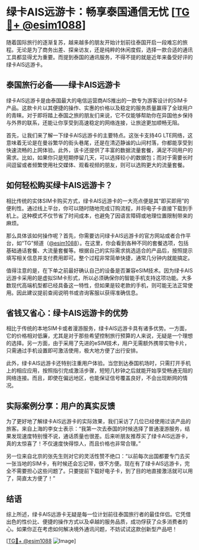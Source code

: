 # 绿卡AIS远游卡：畅享泰国通信无忧 [[TG💪+ @esim1088](https://t.me/s/esim1088)]

随着国际旅行的逐渐复苏，越来越多的朋友开始计划前往泰国开启一段难忘的旅程。无论是为了商务出差、探亲访友，还是纯粹的休闲度假，选择一款合适的通讯工具都显得尤为重要。而提到泰国的通讯服务，不得不提的就是近年来备受好评的绿卡AIS远游卡。

## 泰国旅行必备——绿卡AIS远游卡

绿卡AIS远游卡是由泰国最大的电信运营商AIS推出的一款专为游客设计的SIM卡产品。这款卡片以其便捷的操作、实惠的价格以及稳定的服务质量赢得了全球用户的青睐。对于即将踏上泰国之旅的朋友们来说，它不仅能够帮助你在异国他乡保持与外界的联系，还能让你享受到高速稳定的网络连接，让旅途更加顺畅无阻。

首先，让我们来了解一下绿卡AIS远游卡的主要特点。这张卡支持4G LTE网络，这意味着无论是在曼谷繁华的街头巷尾，还是在清迈静谧的山间村落，你都能享受到快速流畅的上网体验。此外，该卡还提供了丰富的数据流量套餐，满足不同用户的需求。比如，如果你只是短期停留几天，可以选择较小的数据包；而对于需要长时间逗留或者频繁使用社交媒体、观看视频的朋友，则可以选购更大的流量套餐。

## 如何轻松购买绿卡AIS远游卡？

相比传统的实体SIM卡购买方式，绿卡AIS远游卡的一大亮点便是其“即买即用”的便利性。通过线上平台，你可以随时随地完成订购流程，并将电子卡直接下载到手机上。这种模式不仅节省了时间成本，也避免了因语言障碍或地理位置限制带来的麻烦。

那么具体该如何操作呢？首先，你需要访问绿卡AIS远游卡的官方网站或者合作平台，如“TG”频道（[@esim1088](https://t.me/s/esim1088)）。在这里，你会看到各种不同的套餐选项，包括基础通话套餐、大流量套餐等。根据自己的实际需求挑选适合的产品后，按照提示填写相关信息并支付费用即可。整个过程非常简单快捷，通常几分钟内就能搞定。

值得注意的是，在下单之前最好确认自己的设备是否兼容eSIM技术。因为绿卡AIS远游卡采用的是虚拟SIM卡形式，所以必须确保你的智能手机支持这项功能。大多数现代高端机型都已经具备这一特性，但如果是较老款的手机，则可能无法正常使用。因此建议提前查阅说明书或咨询客服以获得准确信息。

## 省钱又省心：绿卡AIS远游卡的优势

相比于传统的本地SIM卡或者漫游服务，绿卡AIS远游卡具有诸多优势。一方面，它的价格相对低廉，尤其是对于那些希望控制旅行预算的人来说，无疑是一个理想的选择。另一方面，由于采用了先进的eSIM技术，用户无需额外携带实物卡片，只需通过手机设置即可激活使用，极大地方便了出行安排。

此外，绿卡AIS远游卡还特别注重用户体验。当您到达泰国机场时，只需打开手机上的相应应用，按照指引完成激活步骤，短短几秒钟之后就能开始享受畅通无阻的网络连接。而且，即使在偏远地区，也能保证信号覆盖良好，不会出现断网的情况。

## 实际案例分享：用户的真实反馈

为了更好地了解绿卡AIS远游卡的实际效果，我们采访了几位已经使用过该产品的旅客。来自上海的李女士表示：“我第一次去泰国的时候选择了普通漫游服务，结果发现速度特别慢不说，通话质量也很差。后来听朋友推荐买了绿卡AIS远游卡，真的太惊喜了！不仅速度快得惊人，而且价格也非常合理。”

另一位来自北京的张先生则对它的灵活性赞不绝口：“以前每次出国都要专门去买一张当地的SIM卡，有时候还会忘记带，很不方便。现在有了绿卡AIS远游卡，完全不需要担心这些问题了。只要提前下载好电子卡，到了目的地直接激活就可以用了，简直太方便了！”

## 结语

综上所述，绿卡AIS远游卡无疑是每一位计划前往泰国旅行者的最佳伴侣。它凭借出色的性价比、便捷的操作方式以及卓越的服务品质，成功俘获了众多消费者的心。如果你正在考虑如何解决境外通讯问题，不妨试试这款创新型产品吧！

[[TG💪+ @esim1088](https://t.me/s/esim1088) ![Image](https://i.postimg.cc/4NQfJmqS/Snipaste-2025-05-13-00-14-12.png)]